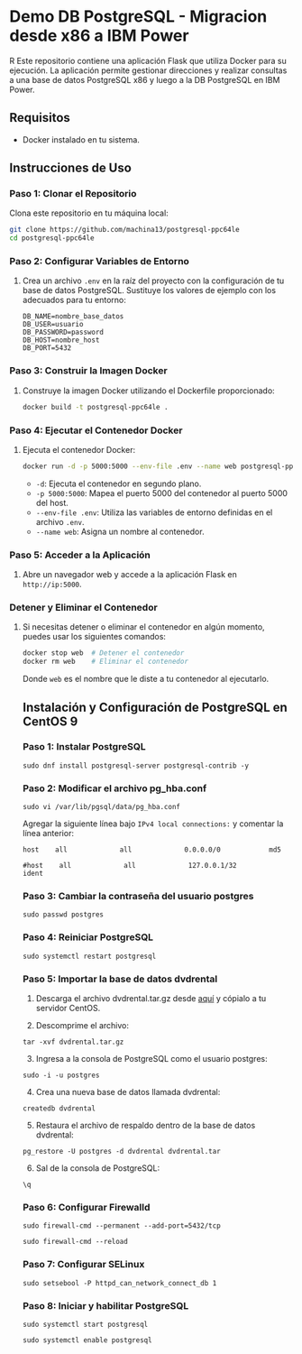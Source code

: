 # Demo DB PostgreSQL - Migracion desde x86 a IBM Power
R
Este repositorio contiene una aplicación Flask que utiliza Docker para su ejecución. La aplicación permite gestionar direcciones y realizar consultas a una base de datos PostgreSQL x86 y luego a la DB PostgreSQL en IBM Power.

## Requisitos

- Docker instalado en tu sistema.

## Instrucciones de Uso

### Paso 1: Clonar el Repositorio

Clona este repositorio en tu máquina local:

```bash
git clone https://github.com/machina13/postgresql-ppc64le
cd postgresql-ppc64le
```

### Paso 2: Configurar Variables de Entorno

1. Crea un archivo `.env` en la raíz del proyecto con la configuración de tu base de datos PostgreSQL. Sustituye los valores de ejemplo con los adecuados para tu entorno:

    ```plaintext
    DB_NAME=nombre_base_datos
    DB_USER=usuario
    DB_PASSWORD=password
    DB_HOST=nombre_host
    DB_PORT=5432
    ```

### Paso 3: Construir la Imagen Docker

1. Construye la imagen Docker utilizando el Dockerfile proporcionado:

    ```bash
    docker build -t postgresql-ppc64le .
    ```

### Paso 4: Ejecutar el Contenedor Docker

1. Ejecuta el contenedor Docker:

    ```bash
    docker run -d -p 5000:5000 --env-file .env --name web postgresql-ppc64le
    ```

    - `-d`: Ejecuta el contenedor en segundo plano.
    - `-p 5000:5000`: Mapea el puerto 5000 del contenedor al puerto 5000 del host.
    - `--env-file .env`: Utiliza las variables de entorno definidas en el archivo `.env`.
    - `--name web`: Asigna un nombre al contenedor.

### Paso 5: Acceder a la Aplicación

1. Abre un navegador web y accede a la aplicación Flask en `http://ip:5000`.

### Detener y Eliminar el Contenedor

1. Si necesitas detener o eliminar el contenedor en algún momento, puedes usar los siguientes comandos:

    ```bash
    docker stop web  # Detener el contenedor
    docker rm web    # Eliminar el contenedor
    ```

    Donde `web` es el nombre que le diste a tu contenedor al ejecutarlo.



    ## Instalación y Configuración de PostgreSQL en CentOS 9

    ### Paso 1: Instalar PostgreSQL

    ```sudo dnf install postgresql-server postgresql-contrib -y```

    ### Paso 2: Modificar el archivo pg_hba.conf

    ```sudo vi /var/lib/pgsql/data/pg_hba.conf```

    Agregar la siguiente línea bajo ```IPv4 local connections:``` y comentar la línea anterior:

    ```host    all             all             0.0.0.0/0            md5```

    ```#host    all             all             127.0.0.1/32            ident```

    ### Paso 3: Cambiar la contraseña del usuario postgres

    ```sudo passwd postgres```

    ### Paso 4: Reiniciar PostgreSQL

    ```sudo systemctl restart postgresql```

    ### Paso 5: Importar la base de datos dvdrental

    1. Descarga el archivo dvdrental.tar.gz desde [aquí](https://www.postgresqltutorial.com/wp-content/uploads/2019/05/dvdrental.zip) y cópialo a tu servidor CentOS.

    2. Descomprime el archivo:

    ```tar -xvf dvdrental.tar.gz```

    3. Ingresa a la consola de PostgreSQL como el usuario postgres:

    ```sudo -i -u postgres```

    4. Crea una nueva base de datos llamada dvdrental:

    ```createdb dvdrental```

    5. Restaura el archivo de respaldo dentro de la base de datos dvdrental:

    ```pg_restore -U postgres -d dvdrental dvdrental.tar```

    6. Sal de la consola de PostgreSQL:

    ```\q```

    ### Paso 6: Configurar Firewalld

    ```sudo firewall-cmd --permanent --add-port=5432/tcp```

    ```sudo firewall-cmd --reload```

    ### Paso 7: Configurar SELinux

    ```sudo setsebool -P httpd_can_network_connect_db 1```

    ### Paso 8: Iniciar y habilitar PostgreSQL

    ```sudo systemctl start postgresql```

    ```sudo systemctl enable postgresql```
